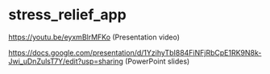 # stress_relief_app

https://youtu.be/eyxmBlrMFKo (Presentation video)

https://docs.google.com/presentation/d/1YzihyTbI884FiNFjRbCpE1RK9N8k-Jwi_uDnZulsT7Y/edit?usp=sharing (PowerPoint slides)

